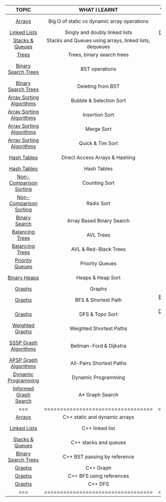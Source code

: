 | TOPIC                                           | WHAT I LEARNT                               | WHAT I CODED  |
|:---------------------------------------:        |:-------------:                              |:----: |
| [Arrays](./arrays.md)            | Big O of static vs dynamic array operations |[Dynamic array resizing](./py/dynamic_array.py)      |
| [Linked Lists](./linked_lists.md)| Singly and doubly linked lists |[Doubly linked list](./py/doubly_linked.py)       |
| [Stacks & Queues](./stacks_queues.md)| Stacks and Queues using arrays, linked lists, dequeues | [Stacks](./py/stack.py)<br /> [Queues](./py/queue.py)    |
| [Trees](./trees.md)| Trees, binary search trees | [Insert into BST](./py/bst.py) |
| [Binary Search Trees](./trees.md)| BST operations | [BST find and traversal methodsa](./py/bst.py) |
| [Binary Search Trees](./trees.md)| Deleting from BST | [BST Deletion](./py/bst.py) |
| [Array Sorting Algorithms](./algo.md) | Bubble & Selection Sort | [Selection Sort](./py/selection_sort.py)<br />[Bubble Sort](./py/bubble_sort.py)  |
| [Array Sorting Algorithms](./algo.md) | Insertion Sort | [Insertion Sort](./py/insertion_sort.py)|
| [Array Sorting Algorithms](./algo.md) | Merge Sort | [Merge Sort](./py/merge_sort.py)|
| [Array Sorting Algorithms](./algo.md) | Quick & Tim Sort | [Quick Sort](./py/quick_sort.py)|
| [Hash Tables](./hash_tables.md) | Direct Access Arrays & Hashing | [Direct Access Array](./py/direct_access.py)|
| [Hash Tables](./hash_tables.md) | Hash Tables | [Hash Table](./py/hash_table.py)|
| [Non-Comparison Sorting](./algo.md) | Counting Sort | [Counting Sort](./py/counting_sort.py)|
| [Non-Comparison Sorting](./algo.md) | Radix Sort | [Radix Sort](./py/radix_sort.py)|
| [Binary Search](./algo.md) | Array Based Binary Search | [Binary Search](./py/binary_search.py)|
| [Balancing Trees](./trees.md)| AVL Trees  | [AVL Tree](./py/avl.py) |
| [Balancing Trees](./trees.md)| AVL & Red-Black Trees | [Fixed bug with AVL Tree](./py/avl.py) |
| [Priority Queues](./heaps.md)| Priority Queues | [Array PQ + PQ Sort](./py/priority_q.py) |
| [Binary Heaps](./heaps.md)| Heaps & Heap Sort | [Max Heap + Heap Sort](./py/max_heap.py) |
| [Graphs](./graphs.md)| Graphs | [Graph dsa](./py/graph.py) |
| [Graphs](./graphs.md)| BFS & Shortest Path | [BFS and Shortest Path search](./py/graph.py) |
| [Graphs](./graphs.md)| DFS & Topo Sort | [DFS, reachability, topo sort](./py/graph.py) |
| [Weighted Graphs](./graphs.md)| Weighted Shortest Paths | [DAG Relaxation](./py/dag.py) |
| [SSSP Graph Algorithms](./graphs.md)| Bellman-Ford & Dijkstra | [Bellman-Ford](./py/bellman_ford.py)<br/>[Min Heap Dict](./py/min_heapdict.py) <br/> [Dijkstra's](./py/dijkstra.py) |
| [APSP Graph Algorithms](./graphs.md)| All-Pairs Shortest Paths | [Johnson's](./py/apsp.py)|
| [Dynamic Programming](./dynamic.md)| Dynamic Programming | [Fibonacci, 0/1 Knapsack, LCS](./py/dp.py)|
| [Informed Graph Search](./graphs.md)| A* Graph Search | [A* Search](./py/a_star.py)|
| ===  | ==================================| ============= | ============================|
| [Arrays](./arrays.md)              | C++ static and dynamic arrays    | [C++ Arrays](./cpp/array.cpp)|
| [Linked Lists](./linked_lists.md)  | C++ linked list                | [C++ Singly Linked List](./cpp/llist)|
| [Stacks & Queues](./stacks_queues.md)  | C++ stacks and queues      | [C++ Stack](./cpp/stack.cpp) <br/>[C++ Queue](./cpp/queue.cpp)|
| [Binary Search Trees](./trees.md)  | C++ BST passing by reference   | [C++ BST](./cpp/bst)|
| [Graphs](./graphs.md) | C++ Graph   | [C++ Graph](./cpp/graph)|
| [Graphs](./graphs.md) | C++ BFS using references  | [C++ BFS](./cpp/graph)|
| [Graphs](./graphs.md) | C++ DFS   | [C++ DFS](./cpp/graph)|
| ===  | ==================================| ============= | ============================|

